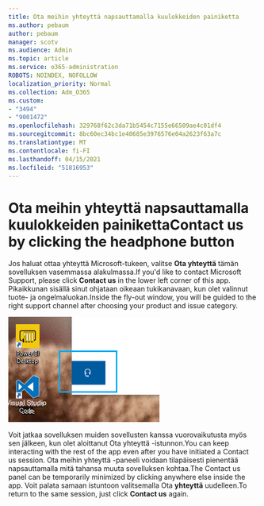 ```yaml
---
title: Ota meihin yhteyttä napsauttamalla kuulokkeiden painiketta
ms.author: pebaum
author: pebaum
manager: scotv
ms.audience: Admin
ms.topic: article
ms.service: o365-administration
ROBOTS: NOINDEX, NOFOLLOW
localization_priority: Normal
ms.collection: Adm_O365
ms.custom:
- "3494"
- "9001472"
ms.openlocfilehash: 329768f62c3da71b5454c7155e66509ae4c01df4
ms.sourcegitcommit: 8bc60ec34bc1e40685e3976576e04a2623f63a7c
ms.translationtype: MT
ms.contentlocale: fi-FI
ms.lasthandoff: 04/15/2021
ms.locfileid: "51816953"
---
```

# <a name="contact-us-by-clicking-the-headphone-button"></a><span data-ttu-id="e71d3-102">Ota meihin yhteyttä napsauttamalla kuulokkeiden painiketta</span><span class="sxs-lookup"><span data-stu-id="e71d3-102">Contact us by clicking the headphone button</span></span>

<span data-ttu-id="e71d3-103">Jos haluat ottaa yhteyttä Microsoft-tukeen, valitse **Ota yhteyttä** tämän sovelluksen vasemmassa alakulmassa.</span><span class="sxs-lookup"><span data-stu-id="e71d3-103">If you'd like to contact Microsoft Support, please click **Contact us** in the lower left corner of this app.</span></span> <span data-ttu-id="e71d3-104">Pikaikkunan sisällä sinut ohjataan oikeaan tukikanavaan, kun olet valinnut tuote- ja ongelmaluokan.</span><span class="sxs-lookup"><span data-stu-id="e71d3-104">Inside the fly-out window, you will be guided to the right support channel after choosing your product and issue category.</span></span>

![Ota meihin yhteyttä napsauttamalla kuulokkeiden kuvaketta.](media/contact-us-headphone-icon.png)

<span data-ttu-id="e71d3-106">Voit jatkaa sovelluksen muiden sovellusten kanssa vuorovaikutusta myös sen jälkeen, kun olet aloittanut Ota yhteyttä -istunnon.</span><span class="sxs-lookup"><span data-stu-id="e71d3-106">You can keep interacting with the rest of the app even after you have initiated a Contact us session.</span></span> <span data-ttu-id="e71d3-107">Ota meihin yhteyttä -paneeli voidaan tilapäisesti pienentää napsauttamalla mitä tahansa muuta sovelluksen kohtaa.</span><span class="sxs-lookup"><span data-stu-id="e71d3-107">The Contact us panel can be temporarily minimized by clicking anywhere else inside the app.</span></span> <span data-ttu-id="e71d3-108">Voit palata samaan istuntoon valitsemalla Ota **yhteyttä** uudelleen.</span><span class="sxs-lookup"><span data-stu-id="e71d3-108">To return to the same session, just click **Contact us** again.</span></span>
